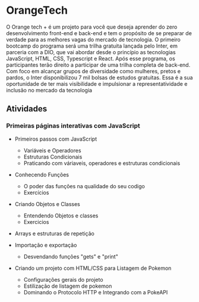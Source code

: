 # OrangeTech

O Orange tech + é um projeto para você que deseja aprender do zero desenvolvimento front-end e back-end e tem o propósito de se preparar de verdade para as melhores vagas do mercado de tecnologia. O primeiro bootcamp do programa será uma trilha gratuita lançada pelo Inter, em parceria com a DIO, que vai abordar desde o princípio as tecnologias JavaScript, HTML, CSS, Typescript e React. Após esse programa, os participantes terão direito a participar de uma trilha completa de back-end. Com foco em alcançar grupos de diversidade como mulheres, pretos e pardos, o Inter disponibilizou 7 mil bolsas de estudos gratuitas. Essa é a sua oportunidade de ter mais visibilidade e impulsionar a representatividade e inclusão no mercado da tecnologia

## Atividades

### Primeiras páginas interativas com JavaScript

- Primeiros passos com JavaScript
    - Variáveis e Operadores
    - Estruturas Condicionais
    - Praticando com váriaveis, operadores e estruturas condicionais

- Conhecendo Funções
    - O poder das funções na qualidade do seu codigo
    - Exercícios

- Criando Objetos e Classes
    - Entendendo Objetos e classes
    - Exercicios

- Arrays e estruturas de repetição

- Importação e exportação
    - Desvendando funções "gets" e "print"

- Criando um projeto com HTML/CSS para Listagem de Pokemon
    - Configurações gerais do projeto
    - Estilização de listagem de pokemon
    - Dominando o Protocolo HTTP e Integrando com a PokeAPI